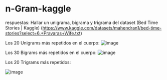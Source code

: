 # n-Gram-kaggle
respuestas:
Hallar un unigrama, bigrama y trigrama del dataset (Bed Time Stories | Kaggle) (https://www.kaggle.com/datasets/mahendran1/bed-time-stories?select=6.+Pravaras+Wife.txt)

Los 20 Unigrams más repetidos en el cuerpo:
![image](https://user-images.githubusercontent.com/54423269/160853232-c6a2bb52-4120-44e0-903d-d79671790fb6.png)

 
 Los 30 Bigrams más repetidos en el cuerpo:
![image](https://user-images.githubusercontent.com/54423269/160853191-2173f425-3e7c-4b1d-828c-a443cea14a0c.png)

 
 Los 20 Trigrams más repetidos:

![image](https://user-images.githubusercontent.com/54423269/160853271-f4e1c084-d235-4e55-8729-08dbed75a4a1.png)

